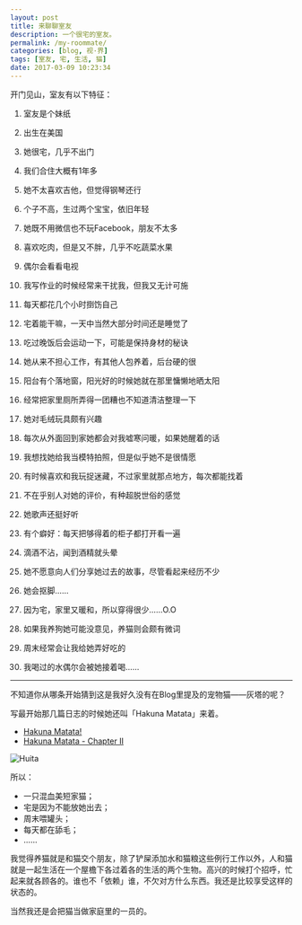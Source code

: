 ```yaml
---
layout: post
title: 来聊聊室友
description: 一个很宅的室友。
permalink: /my-roommate/
categories: [blog, 视·界]
tags: [室友, 宅, 生活, 猫]
date: 2017-03-09 10:23:34
---
```


开门见山，室友有以下特征：

1. 室友是个妹纸

2. 出生在美国

3. 她很宅，几乎不出门

4. 我们合住大概有1年多

5. 她不太喜欢吉他，但觉得钢琴还行

6. 个子不高，生过两个宝宝，依旧年轻

7. 她既不用微信也不玩Facebook，朋友不太多

8. 喜欢吃肉，但是又不胖，几乎不吃蔬菜水果

9. 偶尔会看看电视

10. 我写作业的时候经常来干扰我，但我又无计可施

11. 每天都花几个小时捯饬自己

12. 宅着能干嘛，一天中当然大部分时间还是睡觉了

13. 吃过晚饭后会运动一下，可能是保持身材的秘诀

14. 她从来不担心工作，有其他人包养着，后台硬的很

15. 阳台有个落地窗，阳光好的时候她就在那里慵懒地晒太阳

16. 经常把家里厕所弄得一团糟也不知道清洁整理一下

17. 她对毛绒玩具颇有兴趣

18. 每次从外面回到家她都会对我嘘寒问暖，如果她醒着的话

19. 我想找她给我当模特拍照，但是似乎她不是很情愿

20. 有时候喜欢和我玩捉迷藏，不过家里就那点地方，每次都能找着

21. 不在乎别人对她的评价，有种超脱世俗的感觉

22. 她歌声还挺好听

23. 有个癖好：每天把够得着的柜子都打开看一遍

24. 滴酒不沾，闻到酒精就头晕

25. 她不愿意向人们分享她过去的故事，尽管看起来经历不少

26. 她会抠脚……

27. 因为宅，家里又暖和，所以穿得很少……O.O

28. 如果我养狗她可能没意见，养猫则会颇有微词

29. 周末经常会让我给她弄好吃的

30. 我喝过的水偶尔会被她接着喝……

------

不知道你从哪条开始猜到这是我好久没有在Blog里提及的宠物猫——灰塔的呢？

写最开始那几篇日志的时候她还叫「Hakuna Matata」来着。

- [Hakuna Matata!](/hakuna-matata/)
- [Hakuna Matata - Chapter II](/hakuna-matata-2/)

![Huita]({{site.img-hosting}}/Pic4Post/my-roommate/huita-roommate.jpg "室友灰")

所以：

- 一只混血美短家猫；
- 宅是因为不能放她出去；
- 周末喂罐头；
- 每天都在舔毛；
- ……

我觉得养猫就是和猫交个朋友，除了铲屎添加水和猫粮这些例行工作以外，人和猫就是一起生活在一个屋檐下各过着各的生活的两个生物。高兴的时候打个招呼，忙起来就各顾各的。谁也不「依赖」谁，不欠对方什么东西。我还是比较享受这样的状态的。

当然我还是会把猫当做家庭里的一员的。

